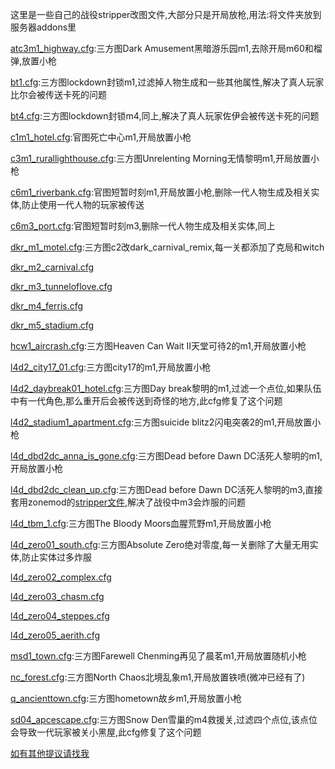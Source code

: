 这里是一些自己的战役stripper改图文件,大部分只是开局放枪,用法:将文件夹放到服务器addons里

[atc3m1_highway.cfg](https://github.com/SummerHato/stripper/blob/main/stripper/maps/atc3m1_highway.cfg):三方图Dark Amusement黑暗游乐园m1,去除开局m60和榴弹,放置小枪

[bt1.cfg](https://github.com/SummerHato/stripper/blob/main/stripper/maps/bt1.cfg):三方图lockdown封锁m1,过滤掉人物生成和一些其他属性,解决了真人玩家比尔会被传送卡死的问题

[bt4.cfg](https://github.com/SummerHato/stripper/blob/main/stripper/maps/bt4.cfg):三方图lockdown封锁m4,同上,解决了真人玩家佐伊会被传送卡死的问题

[c1m1_hotel.cfg](https://github.com/SummerHato/stripper/blob/main/stripper/maps/c1m1_hotel.cfg):官图死亡中心m1,开局放置小枪

[c3m1_rurallighthouse.cfg](https://github.com/SummerHato/stripper/blob/main/stripper/maps/c3m1_rurallighthouse.cfg):三方图Unrelenting Morning无情黎明m1,开局放置小枪

[c6m1_riverbank.cfg](https://github.com/SummerHato/stripper/blob/main/stripper/maps/c6m1_riverbank.cfg):官图短暂时刻m1,开局放置小枪,删除一代人物生成及相关实体,防止使用一代人物的玩家被传送

[c6m3_port.cfg](https://github.com/SummerHato/stripper/blob/main/stripper/maps/c6m3_port.cfg):官图短暂时刻m3,删除一代人物生成及相关实体,同上

[dkr_m1_motel.cfg](https://github.com/SummerHato/stripper/blob/main/stripper/maps/dcr_m1_hotel.cfg):三方图c2改dark_carnival_remix,每一关都添加了克局和witch

[dkr_m2_carnival.cfg](https://github.com/SummerHato/stripper/blob/main/stripper/maps/dkr_m2_carnival.cfg)

[dkr_m3_tunneloflove.cfg](https://github.com/SummerHato/stripper/blob/main/stripper/maps/dkr_m3_tunneloflove.cfg)

[dkr_m4_ferris.cfg](https://github.com/SummerHato/stripper/blob/main/stripper/maps/dkr_m4_ferris.cfg)

[dkr_m5_stadium.cfg](https://github.com/SummerHato/stripper/blob/main/stripper/maps/dkr_m5_stadium.cfg)

[hcw1_aircrash.cfg](https://github.com/SummerHato/stripper/blob/main/stripper/maps/hcw1_aircrash.cfg):三方图Heaven Can Wait II天堂可待2的m1,开局放置小枪

[l4d2_city17_01.cfg](https://github.com/SummerHato/stripper/blob/main/stripper/maps/l4d2_city17_01.cfg):三方图city17的m1,开局放置小枪

[l4d2_daybreak01_hotel.cfg](https://github.com/SummerHato/stripper/blob/main/stripper/maps/l4d2_daybreak01_hotel.cfg):三方图Day break黎明的m1,过滤一个点位,如果队伍中有一代角色,那么重开后会被传送到奇怪的地方,此cfg修复了这个问题

[l4d2_stadium1_apartment.cfg](https://github.com/SummerHato/stripper/blob/main/stripper/maps/l4d2_stadium1_apartment.cfg):三方图suicide blitz2闪电突袭2的m1,开局放置小枪

[l4d_dbd2dc_anna_is_gone.cfg](https://github.com/SummerHato/stripper/blob/main/stripper/maps/l4d_dbd2dc_anna_is_gone.cfg):三方图Dead before Dawn DC活死人黎明的m1,开局放置小枪

[l4d_dbd2dc_clean_up.cfg](https://github.com/SummerHato/stripper/blob/main/stripper/maps/l4d_dbd2dc_clean_up.cfg):三方图Dead before Dawn DC活死人黎明的m3,直接套用zonemod的[stripper文件](https://github.com/SirPlease/L4D2-Competitive-Rework/blob/master/cfg/stripper/zonemod/maps/l4d_dbd2dc_clean_up.cfg),解决了战役中m3会炸服的问题

[l4d_tbm_1.cfg](https://github.com/SummerHato/stripper/blob/main/stripper/maps/l4d_tbm_1.cfg):三方图The Bloody Moors血腥荒野m1,开局放置小枪

[l4d_zero01_south.cfg](https://github.com/SummerHato/stripper/blob/main/stripper/maps/l4d_zero01_south.cfg):三方图Absolute Zero绝对零度,每一关删除了大量无用实体,防止实体过多炸服

[l4d_zero02_complex.cfg](https://github.com/SummerHato/stripper/blob/main/stripper/maps/l4d_zero02_complex.cfg)

[l4d_zero03_chasm.cfg](https://github.com/SummerHato/stripper/blob/main/stripper/maps/l4d_zero03_chasm.cfg)

[l4d_zero04_steppes.cfg](https://github.com/SummerHato/stripper/blob/main/stripper/maps/l4d_zero04_steppes.cfg)

[l4d_zero05_aerith.cfg](https://github.com/SummerHato/stripper/blob/main/stripper/maps/l4d_zero05_aerith.cfg)

[msd1_town.cfg](https://github.com/SummerHato/stripper/blob/main/stripper/maps/msd1_town.cfg):三方图Farewell Chenming再见了晨茗m1,开局放置随机小枪

[nc_forest.cfg](https://github.com/SummerHato/stripper/blob/main/stripper/maps/nc_forest.cfg):三方图North Chaos北境乱象m1,开局放置铁喷(微冲已经有了)

[q_ancienttown.cfg](https://github.com/SummerHato/stripper/blob/main/stripper/maps/q_ancienttown.cfg):三方图hometown故乡m1,开局放置小枪

[sd04_apcescape.cfg](https://github.com/SummerHato/stripper/blob/main/stripper/maps/sd04_apcescape.cfg):三方图Snow Den雪巢的m4救援关,过滤四个点位,该点位会导致一代玩家被关小黑屋,此cfg修复了这个问题

[如有其他提议请找我](https://steamcommunity.com/id/Si_Xin/)
